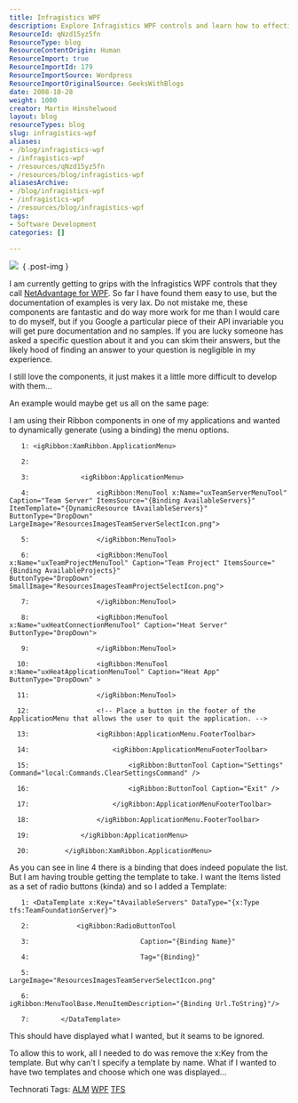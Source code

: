 ```yaml
---
title: Infragistics WPF
description: Explore Infragistics WPF controls and learn how to effectively use their Ribbon components. Overcome documentation challenges with practical coding examples!
ResourceId: qNzd15yz5fn
ResourceType: blog
ResourceContentOrigin: Human
ResourceImport: true
ResourceImportId: 179
ResourceImportSource: Wordpress
ResourceImportOriginalSource: GeeksWithBlogs
date: 2008-10-28
weight: 1000
creator: Martin Hinshelwood
layout: blog
resourceTypes: blog
slug: infragistics-wpf
aliases:
- /blog/infragistics-wpf
- /infragistics-wpf
- /resources/qNzd15yz5fn
- /resources/blog/infragistics-wpf
aliasesArchive:
- /blog/infragistics-wpf
- /infragistics-wpf
- /resources/blog/infragistics-wpf
tags:
- Software Development
categories: []

---
```

![](images/logo-1-1.gif) 
{ .post-img }

I am currently getting to grips with the Infragistics WPF controls that they call [NetAdvantage for WPF](http://www.infragistics.com/dotnet/netadvantage/wpf.aspx). So far I have found them easy to use, but the documentation of examples is very lax. Do not mistake me, these components are fantastic and do way more work for me than I would care to do myself, but if you Google a particular piece of their API invariable you will get pure documentation and no samples. If you are lucky someone has asked a specific question about it and you can skim their answers, but the likely hood of finding an answer to your question is negligible in my experience.

I still love the components, it just makes it a little more difficult to develop with them…

An example would maybe get us all on the same page:

I am using their Ribbon components in one of my applications and wanted to dynamically generate (using a binding) the menu options.

```
   1: <igRibbon:XamRibbon.ApplicationMenu>
```

```
   2: 
```

```
   3:             <igRibbon:ApplicationMenu>
```

```
   4:                 <igRibbon:MenuTool x:Name="uxTeamServerMenuTool" Caption="Team Server" ItemsSource="{Binding AvailableServers}"                                           ItemTemplate="{DynamicResource tAvailableServers}" ButtonType="DropDown"                                           LargeImage="ResourcesImagesTeamServerSelectIcon.png">
```

```
   5:                 </igRibbon:MenuTool>
```

```
   6:                 <igRibbon:MenuTool x:Name="uxTeamProjectMenuTool" Caption="Team Project" ItemsSource="{Binding AvailableProjects}"                                             ButtonType="DropDown" SmallImage="ResourcesImagesTeamProjectSelectIcon.png">
```

```
   7:                 </igRibbon:MenuTool>
```

```
   8:                 <igRibbon:MenuTool x:Name="uxHeatConnectionMenuTool" Caption="Heat Server" ButtonType="DropDown">
```

```
   9:                 </igRibbon:MenuTool>
```

```
  10:                 <igRibbon:MenuTool x:Name="uxHeatApplicationMenuTool" Caption="Heat App" ButtonType="DropDown" >
```

```
  11:                 </igRibbon:MenuTool>
```

```
  12:                 <!-- Place a button in the footer of the ApplicationMenu that allows the user to quit the application. -->
```

```
  13:                 <igRibbon:ApplicationMenu.FooterToolbar>
```

```
  14:                     <igRibbon:ApplicationMenuFooterToolbar>
```

```
  15:                         <igRibbon:ButtonTool Caption="Settings" Command="local:Commands.ClearSettingsCommand" />
```

```
  16:                         <igRibbon:ButtonTool Caption="Exit" />
```

```
  17:                     </igRibbon:ApplicationMenuFooterToolbar>
```

```
  18:                 </igRibbon:ApplicationMenu.FooterToolbar>
```

```
  19:             </igRibbon:ApplicationMenu>
```

```
  20:         </igRibbon:XamRibbon.ApplicationMenu>
```

As you can see in line 4 there is a binding that does indeed populate the list. But I am having trouble getting the template to take. I want the Items listed as a set of radio buttons (kinda) and so I added a Template:

```
   1: <DataTemplate x:Key="tAvailableServers" DataType="{x:Type tfs:TeamFoundationServer}">
```

```
   2:            <igRibbon:RadioButtonTool
```

```
   3:                            Caption="{Binding Name}"
```

```
   4:                            Tag="{Binding}"
```

```
   5:                            LargeImage="ResourcesImagesTeamServerSelectIcon.png"
```

```
   6:                            igRibbon:MenuToolBase.MenuItemDescription="{Binding Url.ToString}"/>
```

```
   7:        </DataTemplate>
```

This should have displayed what I wanted, but it seams to be ignored.

To allow this to work, all I needed to do was remove the x:Key from the template. But why can't I specify a template by name. What if I wanted to have two templates and choose which one was displayed…

Technorati Tags: [ALM](http://technorati.com/tags/ALM) [WPF](http://technorati.com/tags/WPF) [TFS](http://technorati.com/tags/TFS)
